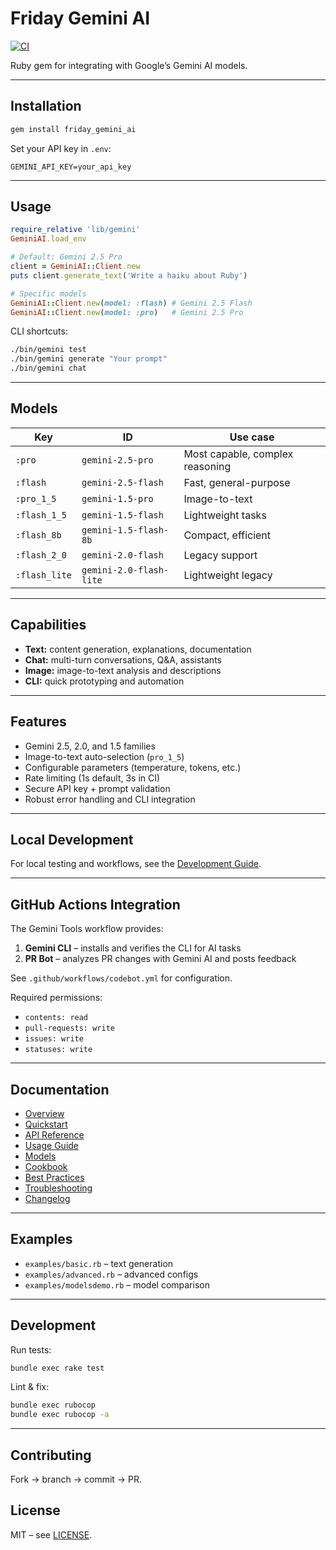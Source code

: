 # Friday Gemini AI

[![CI](https://github.com/bniladridas/friday_gemini_ai/actions/workflows/ci.yml/badge.svg)](https://github.com/bniladridas/friday_gemini_ai/actions/workflows/ci.yml)

Ruby gem for integrating with Google’s Gemini AI models.

---

## Installation

```bash
gem install friday_gemini_ai
````

Set your API key in `.env`:

```
GEMINI_API_KEY=your_api_key
```

---

## Usage

```ruby
require_relative 'lib/gemini'
GeminiAI.load_env

# Default: Gemini 2.5 Pro
client = GeminiAI::Client.new
puts client.generate_text('Write a haiku about Ruby')

# Specific models
GeminiAI::Client.new(model: :flash) # Gemini 2.5 Flash
GeminiAI::Client.new(model: :pro)   # Gemini 2.5 Pro
```

CLI shortcuts:

```bash
./bin/gemini test
./bin/gemini generate "Your prompt"
./bin/gemini chat
```

---

## Models

| Key           | ID                      | Use case                        |
| ------------- | ----------------------- | ------------------------------- |
| `:pro`        | `gemini-2.5-pro`        | Most capable, complex reasoning |
| `:flash`      | `gemini-2.5-flash`      | Fast, general-purpose           |
| `:pro_1_5`    | `gemini-1.5-pro`        | Image-to-text                   |
| `:flash_1_5`  | `gemini-1.5-flash`      | Lightweight tasks               |
| `:flash_8b`   | `gemini-1.5-flash-8b`   | Compact, efficient              |
| `:flash_2_0`  | `gemini-2.0-flash`      | Legacy support                  |
| `:flash_lite` | `gemini-2.0-flash-lite` | Lightweight legacy              |

---

## Capabilities

* **Text:** content generation, explanations, documentation
* **Chat:** multi-turn conversations, Q\&A, assistants
* **Image:** image-to-text analysis and descriptions
* **CLI:** quick prototyping and automation

---

## Features

* Gemini 2.5, 2.0, and 1.5 families
* Image-to-text auto-selection (`pro_1_5`)
* Configurable parameters (temperature, tokens, etc.)
* Rate limiting (1s default, 3s in CI)
* Secure API key + prompt validation
* Robust error handling and CLI integration

---

## Local Development

For local testing and workflows, see the [Development Guide](docs/guides/development.md).

---

## GitHub Actions Integration

The Gemini Tools workflow provides:

1. **Gemini CLI** – installs and verifies the CLI for AI tasks
2. **PR Bot** – analyzes PR changes with Gemini AI and posts feedback

See `.github/workflows/codebot.yml` for configuration.

Required permissions:

* `contents: read`
* `pull-requests: write`
* `issues: write`
* `statuses: write`

---

## Documentation

* [Overview](docs/start/overview.md)
* [Quickstart](docs/start/quickstart.md)
* [API Reference](docs/reference/api.md)
* [Usage Guide](docs/reference/usage.md)
* [Models](docs/reference/models.md)
* [Cookbook](docs/reference/cookbook.md)
* [Best Practices](docs/guides/practices.md)
* [Troubleshooting](docs/guides/troubleshoot.md)
* [Changelog](CHANGELOG.md)

---

## Examples

* `examples/basic.rb` – text generation
* `examples/advanced.rb` – advanced configs
* `examples/modelsdemo.rb` – model comparison

---

## Development

Run tests:

```bash
bundle exec rake test
```

Lint & fix:

```bash
bundle exec rubocop
bundle exec rubocop -a
```

---

## Contributing

Fork → branch → commit → PR.

## License

MIT – see [LICENSE](LICENSE).